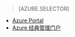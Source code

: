 > [AZURE.SELECTOR]
- [Azure Portal](/documentation/articles/storage-monitoring-diagnosing-troubleshooting/)
- [Azure 经典管理门户](/documentation/articles/storage-monitoring-diagnosing-troubleshooting-classic-portal/)

<!---HONumber=Mooncake_0104_2016-->